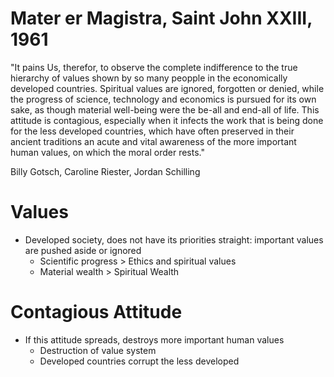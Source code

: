 # Mater er Magistra, Saint John XXIII, 1961
"It pains Us, therefor, to observe the complete indifference to the true hierarchy of values shown by so many peopple in the economically developed countries. Spiritual values are ignored, forgotten or denied, while the progress of science, technology and economics is pursued for its own sake, as though material well-being were the be-all and end-all of life. This attitude is contagious, especially when it infects the work that is being done for the less developed countries, which have often preserved in their ancient traditions an acute and vital awareness of the more important human values, on which the moral order rests."

Billy Gotsch, Caroline Riester, Jordan Schilling

# Values
* Developed society, does not have its priorities straight: important values are pushed aside or ignored 
  * Scientific progress > Ethics and spiritual values
  * Material wealth > Spiritual Wealth


# Contagious Attitude
* If this attitude spreads, destroys more important human values
  * Destruction of value system
  * Developed countries corrupt the less developed
